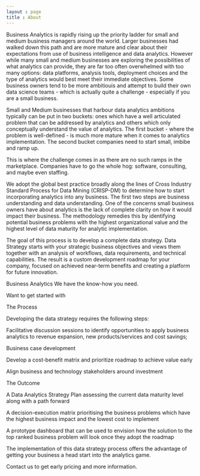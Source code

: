 ```yaml
---
layout : page
title : About
---
```



Business Analytics is rapidly rising up the priority ladder for small and medium business managers around the world. Larger businesses had walked down this path and are more mature and clear about their expectations from use of business intelligence and data analytics. However while many small and medium businesses are exploring the possibilities of what analytics can provide, they are far too often overwhelmed with too many options: data platforms, analysis tools, deployment choices and the type of analytics would best meet their immediate objectives. Some business owners tend to be more ambitiouis and attempt to build their own data science teams - which is actually quite a challenge - especially if you are a small business.

 

Small and Medium businesses that harbour data analytics ambitions typically can be put in two buckets: ones which have a well articulated problem that can be addressed by analytics and others which only conceptually understand the value of analytics. The first bucket - where the problem is well-defined - is much more mature when it comes to analytics implementation. The second bucket companies need to start small, imbibe and ramp up.

 

This is where the challenge comes in as there are no such ramps in the marketplace. Companies have to go the whole hog: software, consulting, and maybe even staffing.  

 

We adopt the global best practice broadly along the lines of Cross Industry Standard Process for Data Mining (CRISP-DM) to determine how to start incorporating analytics into any business. The first two steps are business understanding and data understanding. One of the concerns small business owners have about analytics is the lack of complete clarity on how it would impact their business. The methodology remedies this by identifying potential business problems with the highest organizational value and the highest level of data maturity for analytic implementation.

 

The goal of this process is to develop a complete data strategy.  Data Strategy starts with your strategic business objectives and views them together with an analysis of workflows, data requirements, and technical capabilities.  The result is a custom development roadmap for your company, focused on achieved near-term benefits and creating a platform for future innovation.

 

Business Analytics
We have the know-how you need.

Want to get started with

The Process

Developing the data strategy requires the following steps:

Facilitative discussion sessions to identify opportunities to apply business analytics to revenue expansion, new products/services and cost savings;

Business case development

Develop a cost-benefit matrix and prioritize roadmap to achieve value early

Align business and technology stakeholders around investment



The Outcome

A Data Analytics Strategy Plan assessing the current data maturity level along with a path forward 

A decision-execution matrix prioritising the business problems which have the highest business impact and the lowest cost to implement

A prototype dashboard that can be used to envision how the solution to the top ranked business problem will look once they adopt the roadmap

 

The implementation of this data strategy process offers the advantage of getting your business a head start into the analytics game.



Contact us to get early pricing and more information.
